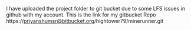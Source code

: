 I have uploaded the project  folder to git bucket due to some LFS issues in github with my account.
This is the link for my gitbucket Repo https://priyanshumsr@bitbucket.org/hightower79/minerunner.git

